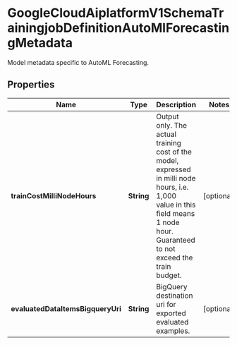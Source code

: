 

# GoogleCloudAiplatformV1SchemaTrainingjobDefinitionAutoMlForecastingMetadata

Model metadata specific to AutoML Forecasting.

## Properties

| Name | Type | Description | Notes |
|------------ | ------------- | ------------- | -------------|
|**trainCostMilliNodeHours** | **String** | Output only. The actual training cost of the model, expressed in milli node hours, i.e. 1,000 value in this field means 1 node hour. Guaranteed to not exceed the train budget. |  [optional] |
|**evaluatedDataItemsBigqueryUri** | **String** | BigQuery destination uri for exported evaluated examples. |  [optional] |



